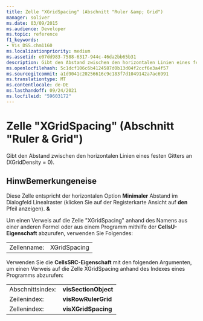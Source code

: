 ```yaml
---
title: Zelle "XGridSpacing" (Abschnitt "Ruler &amp; Grid")
manager: soliver
ms.date: 03/09/2015
ms.audience: Developer
ms.topic: reference
f1_keywords:
- Vis_DSS.chm1160
ms.localizationpriority: medium
ms.assetid: e07dd983-7588-6317-944c-46da2bb65b31
description: Gibt den Abstand zwischen den horizontalen Linien eines festen Gitters an (XGridDensity = 0).
ms.openlocfilehash: 5c1dcf106c6b4124587d0b13d04f2ccf6e3a4f57
ms.sourcegitcommit: a1d9041c20256616c9c183f7d1049142a7ac6991
ms.translationtype: MT
ms.contentlocale: de-DE
ms.lasthandoff: 09/24/2021
ms.locfileid: "59603172"
---
```

# <a name="xgridspacing-cell-ruler-amp-grid-section"></a>Zelle "XGridSpacing" (Abschnitt "Ruler &amp; Grid")

Gibt den Abstand zwischen den horizontalen Linien eines festen Gitters an (XGridDensity = 0).
  
## <a name="remarks"></a>HinwBemerkungeneise

Diese Zelle entspricht der horizontalen Option **Minimaler** Abstand im Dialogfeld Linealraster (klicken Sie auf der Registerkarte Ansicht auf **den** Pfeil anzeigen). **&amp;**  
  
Um einen Verweis auf die Zelle "XGridSpacing" anhand des Namens aus einer anderen Formel oder aus einem Programm mithilfe der **CellsU-Eigenschaft** abzurufen, verwenden Sie Folgendes: 
  
|||
|:-----|:-----|
|Zellenname:  <br/> |XGridSpacing  <br/> |
   
Verwenden Sie die **CellsSRC-Eigenschaft** mit den folgenden Argumenten, um einen Verweis auf die Zelle XGridSpacing anhand des Indexes eines Programms abzurufen: 
  
|||
|:-----|:-----|
|Abschnittsindex:  <br/> |**visSectionObject** <br/> |
|Zeilenindex:  <br/> |**visRowRulerGrid** <br/> |
|Zellenindex:  <br/> |**visXGridSpacing** <br/> |
   

